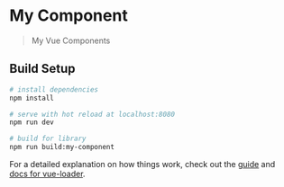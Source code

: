 # My Component

> My Vue Components

## Build Setup

``` bash
# install dependencies
npm install

# serve with hot reload at localhost:8080
npm run dev

# build for library
npm run build:my-component
```

For a detailed explanation on how things work, check out the [guide](http://vuejs-templates.github.io/webpack/) and [docs for vue-loader](http://vuejs.github.io/vue-loader).

